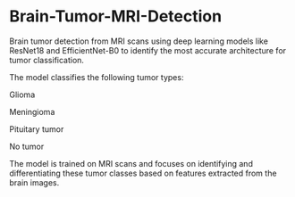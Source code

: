 # Brain-Tumor-MRI-Detection
Brain tumor detection from MRI scans using deep learning models like ResNet18 and EfficientNet-B0 to identify the most accurate architecture for tumor classification.

The model classifies the following tumor types:

Glioma

Meningioma

Pituitary tumor

No tumor

The model is trained on MRI scans and focuses on identifying and differentiating these tumor classes based on features extracted from the brain images.
